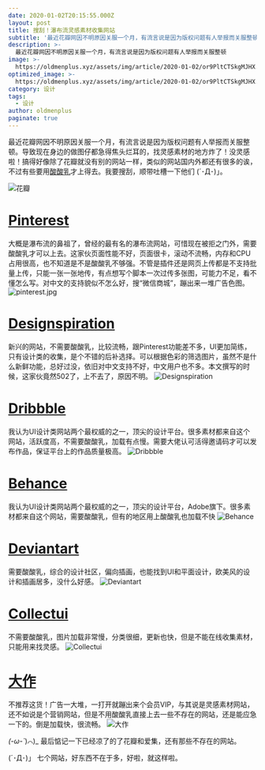```yaml
---
date: 2020-01-02T20:15:55.000Z
layout: post
title: 搜刮！瀑布流灵感素材收集网站
subtitle: '最近花瓣网因不明原因关服一个月，有流言说是因为版权问题有人举报而关服整顿'
description: >-
  最近花瓣网因不明原因关服一个月，有流言说是因为版权问题有人举报而关服整顿
image: >-
  https://oldmenplus.xyz/assets/img/article/2020-01-02/or9PltCTSkgMJHX.jpg
optimized_image: >-
  https://oldmenplus.xyz/assets/img/article/2020-01-02/or9PltCTSkgMJHX.jpg
category: 设计
tags:
  - 设计
author: oldmenplus
paginate: true
---
```

最近花瓣网因不明原因关服一个月，有流言说是因为版权问题有人举报而关服整顿。导致现在身边的做图仔都急得焦头烂耳的，找灵感素材的地方炸了！没灵感啦！搞得好像除了花瓣就没有别的网站一样，类似的网站国内外都还有很多的诶，不过有些要用[酸酸乳](https://www.baidu.com/s?ie=UTF-8&wd=%E9%85%B8%E9%85%B8%E4%B9%B3&bn=centbrowser&tn=88093251_35_hao_pg)才上得去。我要搜刮，顺带吐槽一下他们 (´･Д･)」。

![花瓣](https://oldmenplus.xyz/assets/img/article/2020-01-02/eF3bIrkVgMNp7XD.jpg)
<br/>

# [Pinterest](https://www.pinterest.com)

大概是瀑布流的鼻祖了，曾经的最有名的瀑布流网站，可惜现在被拒之门外，需要酸酸乳才可以上去。这家伙页面性能不好，页面很卡，滚动不流畅，内存和CPU占用很高，也不知道是不是酸酸乳不够强。不管是插件还是网页上传都是不支持批量上传，只能一张一张地传，有点想写个脚本一次过传多张图，可能力不足，看不懂怎么写。对中文的支持貌似不怎么好，搜“微信商城”，蹦出来一堆广告色图。
![pinterest.jpg](https://oldmenplus.xyz/assets/img/article/2020-01-02/7BDrC2nQvSopAPO.jpg)
<br/>

# [Designspiration](https://www.designspiration.net)

新兴的网站，不需要酸酸乳，比较流畅，跟Pinterest功能差不多，UI更加简练，只有设计类的收集，是个不错的后补选择。可以根据色彩的筛选图片，虽然不是什么新鲜功能，总好过没，依旧对中文支持不好，中文用户也不多。本文撰写的时候，这家伙竟然502了，上不去了，原因不明。
![Designspiration](https://oldmenplus.xyz/assets/img/article/2020-01-02/kRMwrycxmGsQhUp.jpg)
<br/>

# [Dribbble](https://dribbble.com)

我认为UI设计类网站两个最权威的之一，顶尖的设计平台。很多素材都来自这个网站，活跃度高，不需要酸酸乳，加载有点慢。需要大佬认可活得邀请码才可以发布作品，保证平台上的作品质量极高。
![Dribbble](https://oldmenplus.xyz/assets/img/article/2020-01-02/NhPnfsUIA1538lr.jpg)
<br/>

# [Behance](https://www.behance.net)

我认为UI设计类网站两个最权威的之一，顶尖的设计平台，Adobe旗下。很多素材都来自这个网站，需要酸酸乳，但有的地区用上酸酸乳也加载不快
![Behance](https://oldmenplus.xyz/assets/img/article/2020-01-02/Qg6BLnuGm18J9OF.jpg)
<br/>

# [Deviantart](https://www.deviantart.com)

需要酸酸乳，综合的设计社区，偏向插画，也能找到UI和平面设计，欧美风的设计和插画居多，没什么好感。
![Deviantart](https://oldmenplus.xyz/assets/img/article/2020-01-02/VoFRxd7hfzsNr2g.jpg)
<br/>

# [Collectui](https://www.collectui.com)

不需要酸酸乳，图片加载非常慢，分类很细，更新也快，但是不能在线收集素材，只能用来找灵感。
![Collectui](https://oldmenplus.xyz/assets/img/article/2020-01-02/KBH1ClUibsacS6y.jpg)
<br/>

# [大作](http://p.bigbigwork.com)

不推荐这货！广告一大堆，一打开就蹦出来个会员VIP，与其说是灵感素材网站，还不如说是个营销网站，但是不用酸酸乳直接上去一些不存在的网站，还是能应急一下的。倒是加载快，很流畅。
![大作](https://oldmenplus.xyz/assets/img/article/2020-01-02/vYJEIQnANFghlyr.jpg)
<br/>

_(-ω-`_)⌒)_ 最后惦记一下已经凉了的了花瓣和爱集，还有那些不存在的网站。

(´･Д･)」 七个网站，好东西不在于多，好啦，就这样啦。
